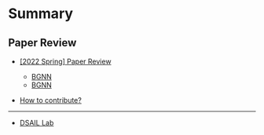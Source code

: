 # Summary  

## Paper Review  

* [\[2022 Spring\] Paper Review](paper-review/2022_paper_review/README.md)  
    * [BGNN](paper-review/2022_paper_review/test.md)  
    * [BGNN](paper-review/2022_paper_review/test3.md)  

* [How to contribute?](how-to-contribute.md)  
---  

* [DSAIL Lab](https://dsail.kaist.ac.kr/)  